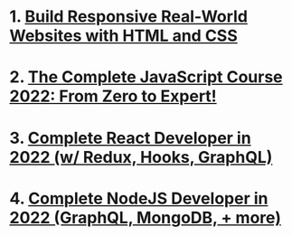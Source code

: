 # 1. [ Build Responsive Real-World Websites with HTML and CSS  ](https://github.com/SABER-MOHAMED/Kalbonyan-Elmarsos/tree/master/02-Udemy/-01-HTML-CSS-Jonas)

# 2. [ The Complete JavaScript Course 2022: From Zero to Expert! ](https://github.com/SABER-MOHAMED/Kalbonyan-Elmarsos/tree/master/02-Udemy/-02-Js-Jonas)

# 3. [ Complete React Developer in 2022 (w/ Redux, Hooks, GraphQL) ]()

# 4. [ Complete NodeJS Developer in 2022 (GraphQL, MongoDB, + more) ]()


